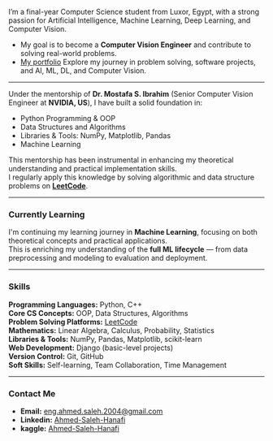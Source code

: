 I’m a final-year Computer Science student from Luxor, Egypt, with a strong passion for Artificial Intelligence, Machine Learning, Deep Learning, and Computer Vision.  
- My goal is to become a **Computer Vision Engineer** and contribute to solving real-world problems.
- [My portfolio](https://github.com/Ahmed-Saleh-Hanafi/my-portfolio/blob/main/README.md) Explore my journey in problem solving, software projects, and AI, ML, DL, and Computer Vision.

---

Under the mentorship of **Dr. Mostafa S. Ibrahim** (Senior Computer Vision Engineer at **NVIDIA, US**), I have built a solid foundation in:

- Python Programming & OOP  
- Data Structures and Algorithms  
- Libraries & Tools: NumPy, Matplotlib, Pandas  
- Machine Learning  

This mentorship has been instrumental in enhancing my theoretical understanding and practical implementation skills.  
I regularly apply this knowledge by solving algorithmic and data structure problems on [**LeetCode**](https://leetcode.com/u/Eng_Ahmed_Saleh/).

---

### Currently Learning

I'm continuing my learning journey in **Machine Learning**, focusing on both theoretical concepts and practical applications.  
This is enriching my understanding of the **full ML lifecycle** — from data preprocessing and modeling to evaluation and deployment.

---

### Skills

**Programming Languages:** Python, C++  
**Core CS Concepts:** OOP, Data Structures, Algorithms  
**Problem Solving Platforms:** [LeetCode](https://leetcode.com/u/Eng_Ahmed_Saleh/)  
**Mathematics:** Linear Algebra, Calculus, Probability, Statistics  
**Libraries & Tools:** NumPy, Pandas, Matplotlib, scikit-learn  
**Web Development:** Django (basic-level projects)  
**Version Control:** Git, GitHub  
**Soft Skills:** Self-learning, Team Collaboration, Time Management

---

### Contact Me

- **Email:** eng.ahmed.saleh.2004@gmail.com  
- **Linkedin:** [Ahmed-Saleh-Hanafi](https://www.linkedin.com/in/%D9%90ahmed-saleh-hanafi-918932330/)
- **kaggle:** [Ahmed-Saleh-Hanafi](https://www.kaggle.com/ahmedsalehhanafi)
